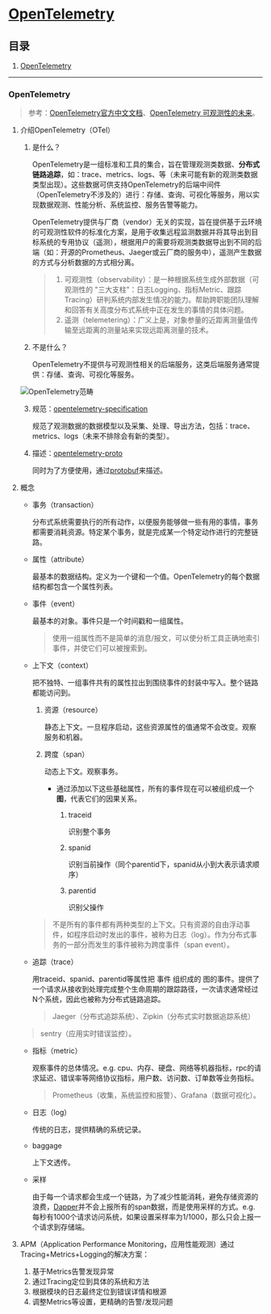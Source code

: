 # [OpenTelemetry](https://opentelemetry.io)

## 目录
1. [OpenTelemetry](#opentelemetry)

---
### OpenTelemetry
>参考：[OpenTelemetry官方中文文档](https://github.com/open-telemetry/docs-cn)、[OpenTelemetry 可观测性的未来](https://github.com/rootsongjc/opentelemetry-obervability)。

1. 介绍OpenTelemetry（OTel）

    1. 是什么？

        OpenTelemetry是一组标准和工具的集合，旨在管理观测类数据、**分布式链路追踪**，如：trace、metrics、logs、等（未来可能有新的观测类数据类型出现）。这些数据可供支持OpenTelemetry的后端中间件（OpenTelemetry不涉及的）进行：存储、查询、可视化等服务，用以实现数据观测、性能分析、系统监控、服务告警等能力。

        OpenTelemetry提供与厂商（vendor）无关的实现，旨在提供基于云环境的可观测性软件的标准化方案，是用于收集远程监测数据并将其导出到目标系统的专用协议（遥测），根据用户的需要将观测类数据导出到不同的后端（如：开源的Prometheus、Jaeger或云厂商的服务中），遥测产生数据的方式与分析数据的方式相分离。

        >1. 可观测性（observability）：是一种根据系统生成外部数据（可观测性的 "三大支柱"：日志Logging、指标Metric、跟踪Tracing）研判系统内部发生情况的能力。帮助跨职能团队理解和回答有关高度分布式系统中正在发生的事情的具体问题。
        >2. 遥测（telemetering）：广义上是，对象参量的近距离测量值传输至远距离的测量站来实现远距离测量的技术。
    2. 不是什么？

        OpenTelemetry不提供与可观测性相关的后端服务，这类后端服务通常提供：存储、查询、可视化等服务。

    ![OpenTelemetry范畴](./images/1.png)

    3. 规范：[opentelemetry-specification](https://github.com/open-telemetry/opentelemetry-specification)

        规范了观测数据的数据模型以及采集、处理、导出方法，包括：trace、metrics、logs（未来不排除会有新的类型）。
    4. 描述：[opentelemetry-proto](https://github.com/open-telemetry/opentelemetry-proto)

        同时为了方便使用，通过[protobuf](https://github.com/protocolbuffers/protobuf)来描述。
2. 概念

    - 事务（transaction）

        分布式系统需要执行的所有动作，以便服务能够做一些有用的事情，事务都需要消耗资源。特定某个事务，就是完成某一个特定动作进行的完整链路。
    - 属性（attribute）

        最基本的数据结构。定义为一个键和一个值。OpenTelemetry的每个数据结构都包含一个属性列表。
    - 事件（event）

        最基本的对象。事件只是一个时间戳和一组属性。

        >使用一组属性而不是简单的消息/报文，可以使分析工具正确地索引事件，并使它们可以被搜索到。
    - 上下文（context）

        把不独特、一组事件共有的属性拉出到围绕事件的封装中写入。整个链路都能访问到。

        1. 资源（resource）

            静态上下文。一旦程序启动，这些资源属性的值通常不会改变。观察服务和机器。
        2. 跨度（span）

            动态上下文。观察事务。

            - 通过添加以下这些基础属性，所有的事件现在可以被组织成一个**图**，代表它们的因果关系。

                1. traceid

                    识别整个事务
                2. spanid

                    识别当前操作（同个parentid下，spanid从小到大表示请求顺序）
                3. parentid

                    识别父操作

        >不是所有的事件都有两种类型的上下文。只有资源的自由浮动事件，如程序启动时发出的事件，被称为日志（log）。作为分布式事务的一部分而发生的事件被称为跨度事件（span event）。
    - 追踪（trace）

        用traceid、spanid、parentid等属性把 事件 组织成的 图的事件。提供了一个请求从接收到处理完成整个生命周期的跟踪路径，一次请求通常经过N个系统，因此也被称为分布式链路追踪。

        >Jaeger（分布式追踪系统）、Zipkin（分布式实时数据追踪系统）

    >sentry（应用实时错误监控）。

    - 指标（metric）

        观察事件的总体情况。e.g. cpu、内存、硬盘、网络等机器指标，rpc的请求延迟、错误率等网络协议指标，用户数、访问数、订单数等业务指标。

        >Prometheus（收集，系统监控和报警）、Grafana（数据可视化）。
    - 日志（log）

        传统的日志，提供精确的系统记录。
    - baggage

        上下文透传。
    - 采样

        由于每一个请求都会生成一个链路，为了减少性能消耗，避免存储资源的浪费，[Dapper](https://research.google/pubs/pub36356/)并不会上报所有的span数据，而是使用采样的方式。e.g. 每秒有1000个请求访问系统，如果设置采样率为1/1000，那么只会上报一个请求到存储端。
3. APM（Application Performance Monitoring，应用性能观测）通过Tracing+Metrics+Logging的解决方案：

   1. 基于Metrics告警发现异常
   2. 通过Tracing定位到具体的系统和方法
   3. 根据模块的日志最终定位到错误详情和根源
   4. 调整Metrics等设置，更精确的告警/发现问题
